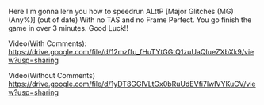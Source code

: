 Here I'm gonna lern you how to speedrun ALttP [Major Glitches (MG) (Any%)] (out of date) With no TAS and no Frame Perfect. You go finish the game in over 3 minutes. Good Luck!!

Video(With Comments): https://drive.google.com/file/d/12mzffu_fHuTYtGGtQ1zuUaQIueZXbXk9/view?usp=sharing

Video(Without Comments) https://drive.google.com/file/d/1yDT8GGIVLtGx0bRuUdEVfi7lwIVYKuCV/view?usp=sharing
